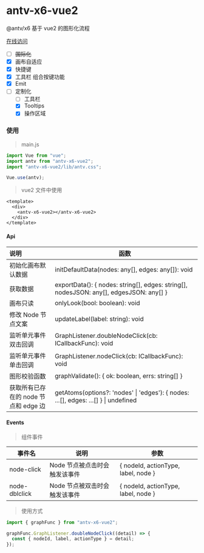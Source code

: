 # antv-x6-vue2

@antv/x6 基于 vue2 的图形化流程

[在线访问](https://g0ngjie.github.io/alrale-laboratory/materials/x6/#/)

- [ ] ~~国际化~~
- [x] 画布自适应
- [x] 快捷键
- [x] 工具栏 组合按键功能
- [x] Emit
- [ ] 定制化
  - [ ] 工具栏
  - [x] Tooltips
  - [x] 操作区域

### 使用

> main.js

```js
import Vue from "vue";
import antv from "antv-x6-vue2";
import "antv-x6-vue2/lib/antv.css";

Vue.use(antv);
```

> vue2 文件中使用

```vue
<template>
  <div>
    <antv-x6-vue2></antv-x6-vue2>
  </div>
</template>
```

#### Api

| 说明                                 | 函数                                                                                   |
| :----------------------------------- | -------------------------------------------------------------------------------------- |
| 初始化画布默认数据                   | initDefaultData(nodes: any[], edges: any[]): void                                      |
| 获取数据                             | exportData(): { nodes: string[], edges: string[], nodesJSON: any[], edgesJSON: any[] } |
| 画布只读                             | onlyLook(bool: boolean): void                                                          |
| 修改 Node 节点文案                   | updateLabel(label: string): void                                                       |
| 监听单元事件双击回调                 | GraphListener.doubleNodeClick(cb: ICallbackFunc): void                                 |
| 监听单元事件单击回调                 | GraphListener.nodeClick(cb: ICallbackFunc): void                                       |
| 图形校验函数                         | graphValidate(): { ok: boolean, errs: string[] }                                       |
| 获取所有已存在的 node 节点和 edge 边 | getAtoms(options?: 'nodes' \| 'edges'): { nodes: ...[], edges: ...[] } \| undefined    |

#### Events

> 组件事件

| 事件名        | 说明                          | 参数                                |
| ------------- | ----------------------------- | ----------------------------------- |
| node-click    | Node 节点被点击时会触发该事件 | { nodeId, actionType, label, node } |
| node-dblclick | Node 节点被双击时会触发该事件 | { nodeId, actionType, label, node } |

> 使用方式

```js
import { graphFunc } from "antv-x6-vue2";

graphFunc.GraphListener.doubleNodeClick((detail) => {
  const { nodeId, label, actionType } = detail;
});
```
